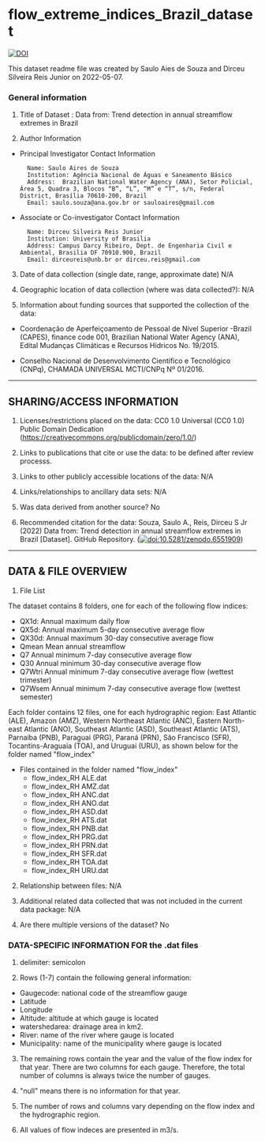 # flow_extreme_indices_Brazil_dataset
[![DOI](https://zenodo.org/badge/490340976.svg)](https://zenodo.org/badge/latestdoi/490340976)


This dataset readme file was created by Saulo Aies de Souza and Dirceu Silveira Reis Junior on 2022-05-07.

### General information

1. Title of Dataset : Data from: Trend detection in annual streamflow extremes in Brazil

2. Author Information

- Principal Investigator Contact Information

        Name: Saulo Aires de Souza
        Institution: Agência Nacional de Águas e Saneamento Básico
        Address:  Brazilian National Water Agency (ANA), Setor Policial, Área 5, Quadra 3, Blocos “B”, “L”, “M” e “T”, s/n, Federal District, Brasília 70610-200, Brazil
        Email: saulo.souza@ana.gov.br or sauloaires@gmail.com
           
- Associate or Co-investigator Contact Information

        Name: Dirceu Silveira Reis Junior
        Institution: University of Brasilia
        Address: Campus Darcy Ribeiro, Dept. de Engenharia Civil e Ambiental, Brasilia DF 70910.900, Brazil
        Email: dirceureis@unb.br or dirceu.reis@gmail.com 


3. Date of data collection (single date, range, approximate date) <suggested format YYYYMMDD> N/A

4. Geographic location of data collection (where was data collected?): N/A

5. Information about funding sources that supported the collection of the data: 

- Coordenação de Aperfeiçoamento de Pessoal de Nível Superior -Brazil (CAPES), finance code 001, Brazilian National Water Agency (ANA), Edital Mudanças Climáticas e Recursos Hídricos No. 19/2015.

- Conselho Nacional de Desenvolvimento Científico e Tecnológico (CNPq), CHAMADA UNIVERSAL MCTI/CNPq Nº 01/2016.


--------------------------
SHARING/ACCESS INFORMATION
-------------------------- 

1. Licenses/restrictions placed on the data:  CC0 1.0 Universal (CC0 1.0) Public Domain Dedication  (https://creativecommons.org/publicdomain/zero/1.0/)

2. Links to publications that cite or use the data:  to be defined after review processs.

3. Links to other publicly accessible locations of the data: N/A

4. Links/relationships to ancillary data sets: N/A

5. Was data derived from another source? No

6. Recommended citation for the data: Souza, Saulo A., Reis, Dirceu S Jr (2022) Data from: Trend detection in annual streamflow extremes in Brazil [Dataset]. GitHub Repository. ([![doi:10.5281/zenodo.6551909](https://zenodo.org/badge/490340976.svg)](https://zenodo.org/badge/latestdoi/490340976))

---------------------
DATA & FILE OVERVIEW
---------------------

1. File List      

The dataset contains 8 folders, one for each of the following flow indices: 

- QX1d:	Annual maximum daily flow
- QX5d:	Annual maximum 5-day consecutive average flow
- QX30d:	Annual maximum 30-day consecutive average flow
- Qmean	Mean annual streamflow
- Q7	Annual minimum 7-day consecutive average flow
- Q30	Annual minimum 30-day consecutive average flow
- Q7Wtri	Annual minimum 7-day consecutive average flow (wettest trimester)
- Q7Wsem	Annual minimum 7-day consecutive average flow (wettest semester)

Each folder contains 12 files, one for each hydrographic region: East Atlantic (ALE), Amazon (AMZ), Western Northeast Atlantic (ANC), Eastern North-east Atlantic (ANO), Southeast Atlantic (ASD), Southeast Atlantic (ATS), Parnaíba (PNB), Paraguai (PRG), Paraná (PRN), São Francisco (SFR), Tocantins-Araguaia (TOA), and Uruguai (URU), as shown below for the folder named "flow_index" 

- Files contained in the folder named "flow_index"
  - flow_index_RH ALE.dat
  - flow_index_RH AMZ.dat
  - flow_index_RH ANC.dat
  - flow_index_RH ANO.dat
  - flow_index_RH ASD.dat
  - flow_index_RH ATS.dat
  - flow_index_RH PNB.dat
  - flow_index_RH PRG.dat
  - flow_index_RH PRN.dat
  - flow_index_RH SFR.dat
  - flow_index_RH TOA.dat
  - flow_index_RH URU.dat
  
2. Relationship between files: N/A

3. Additional related data collected that was not included in the current data package: N/A

4. Are there multiple versions of the dataset? No


### DATA-SPECIFIC INFORMATION FOR the .dat files

1. delimiter: semicolon

2. Rows (1-7) contain the following general information:

- Gaugecode: national code of the streamflow gauge
- Latitude
- Longitude
- Altitude: altitude at which gauge is located
- watershedarea: drainage area in km2.
- River: name of the river where gauge is located
- Municipality: name of the municipality where gauge is located

3. The remaining rows contain the year and the value of the flow index for that year. There are two columns for each gauge. Therefore, the total number of columns is always twice the number of gauges.

4. "null" means there is no information for that year.

5. The number of rows and columns vary depending on the flow index and the hydrographic region.

6. All values of flow indeces are presented in m3/s.

